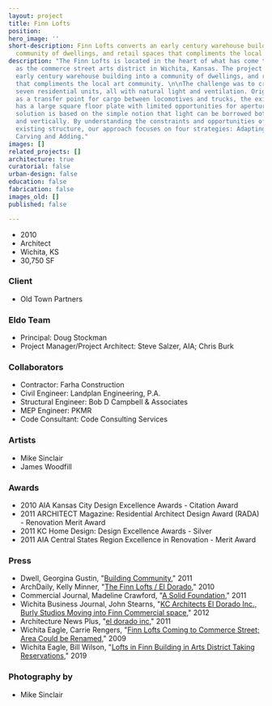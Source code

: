```yaml
---
layout: project
title: Finn Lofts
position: 
hero_image: ''
short-description: Finn Lofts converts an early century warehouse building into a
  community of dwellings, and retail spaces that compliments the local art community
description: "The Finn Lofts is located in the heart of what has come to be known
  as the commerce street arts district in Wichita, Kansas. The project converts an
  early century warehouse building into a community of dwellings, and retail spaces
  that compliments the local art community. \n\nThe challenge was to create twenty
  seven residential units, all with natural light and ventilation. Originally used
  as a transfer point for cargo between locomotives and trucks, the existing structure
  has a large square floor plate with limited opportunities for apertures to the exterior.\n\nThe
  solution is based on the simple notion that light can be borrowed both horizontally
  and vertically. By understanding the constraints and opportunities of the site and
  existing structure, our approach focuses on four strategies: Adapting, Removing,
  Carving and Adding."
images: []
related_projects: []
architecture: true
curatorial: false
urban-design: false
education: false
fabrication: false
images_old: []
published: false

---
```

* 2010
* Architect
* Wichita, KS
* 30,750 SF

### Client

* Old Town Partners

### Eldo Team

* Principal: Doug Stockman
* Project Manager/Project Architect: Steve Salzer, AIA; Chris Burk

### Collaborators

* Contractor: Farha Construction
* Civil Engineer: Landplan Engineering, P.A.
* Structural Engineer: Bob D Campbell & Associates
* MEP Engineer: PKMR
* Code Consultant: Code Consulting Services

### Artists

* Mike Sinclair
* James Woodfill

### Awards

* 2010 AIA Kansas City Design Excellence Awards - Citation Award
* 2011 ARCHITECT Magazine: Residential Architect Design Award (RADA) - Renovation Merit Award
* 2011 KC Home Design: Design Excellence Awards - Silver
* 2011 AIA Central States Region Excellence in Renovation - Merit Award

### Press

* Dwell, Georgina Gustin, "[Building Community](https://www.dwell.com/article/building-community-aeec9109)," 2011
* ArchDaily, Kelly Minner, "[The Finn Lofts / El Dorado](https://www.archdaily.com/97659/the-finn-lofts-el-dorado?ad_medium=widget&ad_name=more-from-office-article-show )," 2010
* Commercial Journal, Madeline Crawford, "[A Solid Foundation](downloads.ctfassets.net/7ceafwpo4r5g/qZGwQpqNGBMtzsyVBCFTT/9f4316d0b8953df33c57a6aca6605417/2011-Commercial_Journal-Finn_Lofts.pdf)," 2011
* Wichita Business Journal, John Stearns, "[KC Architects El Dorado Inc., Burly Studios Moving into Finn Commercial space](https://www.bizjournals.com/wichita/blog/2012/07/kc-architects-el-dorado-inc-burly.html)," 2012
* Architecture News Plus, "[el dorado inc]()," 2011
* Wichita Eagle, Carrie Rengers, "[Finn Lofts Coming to Commerce Street; Area Could be Renamed](assets.ctfassets.net/7ceafwpo4r5g/6xTRSlfraI3NXXGDKx5qTJ/ed521ca25fec4f58c06a1395b278c2f6/2009-Finn_Lofts_-Wichita_Eagle.pdf)," 2009
* Wichita Eagle, Bill Wilson, "[Lofts in Finn Building in Arts District Taking Reservations](assets.ctfassets.net/7ceafwpo4r5g/4ZbtZ1KKZbrMduZlSlTfmI/b893a0406707023a916f2ec61d1d8dfe/2009-Finn_s_Building-Wichita_Eagle.pdf )," 2019

### Photography by

* Mike Sinclair